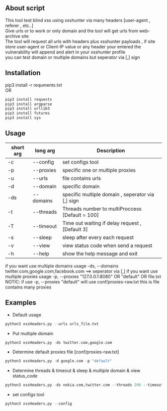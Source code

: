 ## About script
This tool test blind xss using xsshunter via many headers [user-agent , referer , etc..] <br> 
Give urls or to work or only domain and the tool will get urls from web-archive site  <br>
The tool will request all urls with headers plus xsshunter payloads , if site store user-agent or Client-IP value or any header your entered the vulnerability will append and alert in your xsshunter profile<br>
you can test domain or multiple domains but seperator via [,] sign <br>

## Installation
pip3 install -r requments.txt <br> OR <br>
```bash
pip3 install requests
pip3 install argparse
pip3 install urllib3
pip3 install futures
pip3 install sys
```
## Usage
short arg     | long arg      | Description
------------- | ------------- |-------------
-c            | --config      | set configs tool
-p            | --proxies     | specific one or multiple proxies 
-u            | --urls    	  | file contains urls 
-d            | --domain      | specific domain 
-ds           | --domains     | specific multiple domain , seperator via [,] sign
-t            | --threads     | Threads number to multiProccess [Default = 100]
-T            | --timeout     | Time out waiting if delay request , [Default 3]
-s            | --sleep       | sleep after every each request
-v            | --view     	  | view status code when send a request
-h            | --help        | show the help message and exit

if you want use multiple domains usage -ds, --domains twitter.com,google.com,facebook.com  ==> seperator via [,]
if you want use multiple proxies usage -p, --proxies "127.0.0.1:8080" OR "default" OR file.txt
NOTIC: if use -p, --proxies "default" will use conf/proxies-raw.txt this is file contains many proxies

## Examples
- Default usage
```python
python3 xssHeaders.py --urls urls_file.txt
```
- Put multiple domain  
```python
python3 xssHeaders.py -ds twitter.com,google.com
```
- Determine default proxies file [conf/proxies-raw.txt]
```python
python3 xssHeaders.py -d google.com -p "default"
```
- Determine threads & timeout & sleep & multiple domain & view status_code
```python
python3 xssHeaders.py -ds nokia.com,twitter.com --threads 200 --timeout 10 --sleep 1 --view
```
- set configs tool
```python
python3 xssHeaders.py --config
```
